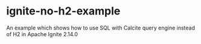 # ignite-no-h2-example

An example which shows how to use SQL with Calcite query engine instead of H2 in Apache Ignite 2.14.0